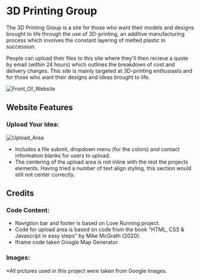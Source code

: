 # 3D Printing Group

The 3D Printing Group is a site for those who want their models and designs brought to life through the use of 3D-printing, an additive manufacturing process which involves the constant layering of melted plastic in succession. 

People can upload their files to this site where they'll then recieve a quote by email (within 24 hours) which outlines the breakdown of cost and delivery charges. This site is mainly targeted at 3D-printing enthusiasts and for those who want their designs and ideas brought to life.

![Front_Of_Website](https://user-images.githubusercontent.com/84466534/129003461-d027d7fd-480f-4334-bcef-bd31c7db52cc.png)

## Website Features

### Upload Your Idea:

![Upload_Area](https://user-images.githubusercontent.com/84466534/129009458-84e37a77-76d6-4be3-b8a3-f70fe763826a.png)

* Includes a file submit, dropdown menu (for the colors) and contact information blanks for users to upload.
* The centering of the upload area is not inline with the rest the projects elements. Having tried a number of text align styling, this section would still not center correctly.   

## Credits

### Code Content:

* Navigtion bar and footer is based on Love Running project.
* Code for upload area is based on code from the book "HTML, CSS & Javascript in easy steps" by Mike McGrath (2020).
* Iframe code taken Google Map Generator.

### Images:

*All pictures used in this project were taken from Google Images.
